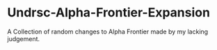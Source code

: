 # Undrsc-Alpha-Frontier-Expansion
A Collection of random changes to Alpha Frontier made by my lacking judgement.
